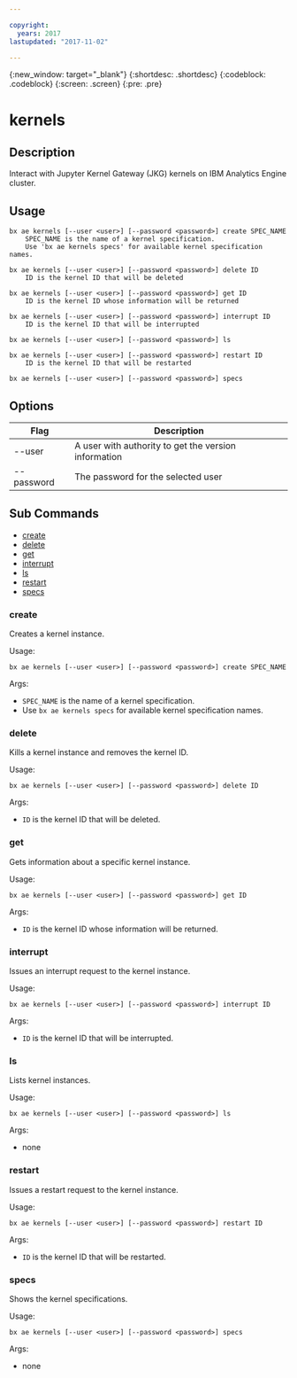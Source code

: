 ```yaml
---

copyright:
  years: 2017
lastupdated: "2017-11-02"

---
```


<!-- Attribute definitions -->
{:new_window: target="_blank"}
{:shortdesc: .shortdesc}
{:codeblock: .codeblock}
{:screen: .screen}
{:pre: .pre}

# kernels
## Description
Interact with Jupyter Kernel Gateway (JKG) kernels on IBM Analytics Engine cluster.

## Usage

```
bx ae kernels [--user <user>] [--password <password>] create SPEC_NAME
    SPEC_NAME is the name of a kernel specification.
    Use 'bx ae kernels specs' for available kernel specification names.

bx ae kernels [--user <user>] [--password <password>] delete ID
    ID is the kernel ID that will be deleted

bx ae kernels [--user <user>] [--password <password>] get ID
    ID is the kernel ID whose information will be returned

bx ae kernels [--user <user>] [--password <password>] interrupt ID
    ID is the kernel ID that will be interrupted

bx ae kernels [--user <user>] [--password <password>] ls  

bx ae kernels [--user <user>] [--password <password>] restart ID
    ID is the kernel ID that will be restarted

bx ae kernels [--user <user>] [--password <password>] specs
```

## Options
Flag       | Description
---------- |  ----------------------------------------------------
--user     | A user with authority to get the version information
--password | The password for the selected user

## Sub Commands
- [create](#create)
- [delete](#delete)
- [get](#get)
- [interrupt](#interrupt)
- [ls](#ls)
- [restart](#restart)
- [specs](#specs)

### create

Creates a kernel instance.

Usage:

```
bx ae kernels [--user <user>] [--password <password>] create SPEC_NAME
```

Args:

- `SPEC_NAME` is the name of a kernel specification.
- Use `bx ae kernels specs` for available kernel specification names.


### delete

Kills a kernel instance and removes the kernel ID.

Usage:

```
bx ae kernels [--user <user>] [--password <password>] delete ID
```

Args:

- `ID` is the kernel ID that will be deleted.

### get

Gets information about a specific kernel instance.

Usage:

```
bx ae kernels [--user <user>] [--password <password>] get ID
```

Args:

- `ID` is the kernel ID whose information will be returned.

### interrupt

Issues an interrupt request to the kernel instance.

Usage:

```
bx ae kernels [--user <user>] [--password <password>] interrupt ID
```

Args:

- `ID` is the kernel ID that will be interrupted.

### ls

Lists kernel instances.

Usage:

```
bx ae kernels [--user <user>] [--password <password>] ls
```

Args:

- none

### restart

Issues a restart request to the kernel instance.

Usage:

```
bx ae kernels [--user <user>] [--password <password>] restart ID
```
Args:

- `ID` is the kernel ID that will be restarted.

### specs

Shows the kernel specifications.

Usage:

```
bx ae kernels [--user <user>] [--password <password>] specs
```

Args:

- none
